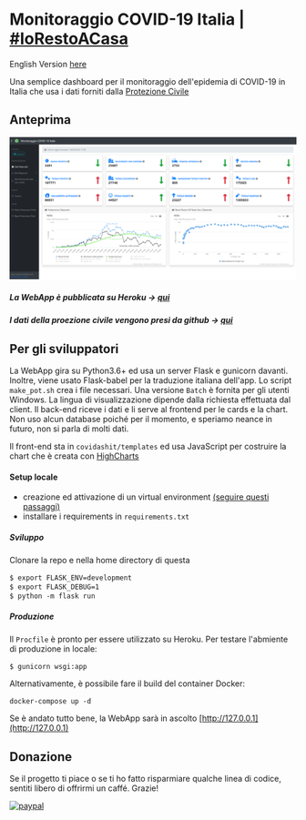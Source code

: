 # Monitoraggio COVID-19 Italia | [\#IoRestoACasa](https://twitter.com/hashtag/iorestoacasa)

English Version [here](https://github.com/fabriziomiano/covidashit/blob/master/README.md)

Una semplice dashboard per il monitoraggio dell'epidemia di COVID-19 in Italia
che usa i dati forniti dalla [Protezione Civile](https://github.com/pcm-dpc) 

## Anteprima

![alt_text](https://raw.githubusercontent.com/fabriziomiano/covidashit/master/preview_it.png)

##### La WebApp è pubblicata su Heroku &#8594; [qui](https://covidashit.herokuapp.com/)

##### I dati della proezione civile vengono presi da github &#8594; [qui](https://github.com/pcm-dpc/COVID-19/blob/master/dati-json/dpc-covid19-ita-andamento-nazionale.json)

## Per gli sviluppatori

La WebApp gira su Python3.6+ ed usa un server Flask e gunicorn davanti.
Inoltre, viene usato Flask-babel per la traduzione italiana dell'app. Lo script `make_pot.sh` crea i file necessari.
Una versione `Batch` è fornita per gli utenti Windows. 
La lingua di visualizzazione dipende dalla richiesta effettuata dal client.
Il back-end riceve i dati e li serve al frontend per le cards e la chart.
Non uso alcun database poiché per il momento, e speriamo neance in futuro, non si parla di molti dati.

Il front-end sta in `covidashit/templates` ed usa JavaScript per costruire la chart che è 
creata con [HighCharts](https://www.highcharts.com/)

#### Setup locale

* creazione ed attivazione di un virtual environment [(seguire questi passaggi)](https://packaging.python.org/guides/installing-using-pip-and-virtual-environments/)
* installare i requirements in `requirements.txt`

##### Sviluppo
Clonare la repo e nella home directory di questa
```
$ export FLASK_ENV=development
$ export FLASK_DEBUG=1
$ python -m flask run
```

##### Produzione
Il `Procfile` è pronto per essere utilizzato su Heroku. 
Per testare l'abmiente di produzione in locale:
```
$ gunicorn wsgi:app
```

Alternativamente, è possibile fare il build del container Docker:
```
docker-compose up -d
```
Se è andato tutto bene, la WebApp sarà in ascolto [http://127.0.0.1](http://127.0.0.1)

## Donazione

Se il progetto ti piace o se ti ho fatto risparmiare qualche linea di codice, sentiti libero di offrirmi un caffé. Grazie!

[![paypal](https://www.paypalobjects.com/en_US/IT/i/btn/btn_donateCC_LG.gif)](https://www.paypal.com/cgi-bin/webscr?cmd=_s-xclick&hosted_button_id=PMW6C23XTQDWG)
